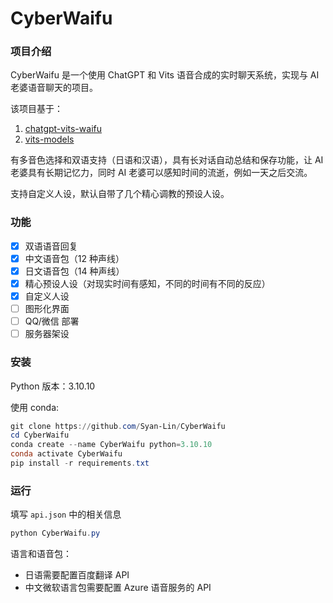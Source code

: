 # CyberWaifu

### 项目介绍

CyberWaifu 是一个使用 ChatGPT 和 Vits 语音合成的实时聊天系统，实现与 AI 老婆语音聊天的项目。

该项目基于：
1. [chatgpt-vits-waifu](https://github.com/Li-kaige/chatgpt-vits-waifu)
2. [vits-models](https://huggingface.co/spaces/zomehwh/vits-models)

有多音色选择和双语支持（日语和汉语），具有长对话自动总结和保存功能，让 AI 老婆具有长期记忆力，同时 AI 老婆可以感知时间的流逝，例如一天之后交流。

支持自定义人设，默认自带了几个精心调教的预设人设。

### 功能

- [x] 双语语音回复
- [x] 中文语音包（12 种声线）
- [x] 日文语音包（14 种声线）
- [x] 精心预设人设（对现实时间有感知，不同的时间有不同的反应）
- [x] 自定义人设
- [ ] 图形化界面
- [ ] QQ/微信 部署
- [ ] 服务器架设

### 安装

Python 版本：3.10.10

使用 conda:
```powershell
git clone https://github.com/Syan-Lin/CyberWaifu
cd CyberWaifu
conda create --name CyberWaifu python=3.10.10
conda activate CyberWaifu
pip install -r requirements.txt
```

### 运行

填写 `api.json` 中的相关信息

```powershell
python CyberWaifu.py
```

语言和语音包：
- 日语需要配置百度翻译 API
- 中文微软语言包需要配置 Azure 语音服务的 API
